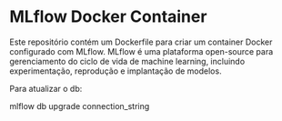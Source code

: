 # MLflow Docker Container

Este repositório contém um Dockerfile para criar um container Docker configurado com MLflow. MLflow é uma plataforma open-source para gerenciamento do ciclo de vida de machine learning, incluindo experimentação, reprodução e implantação de modelos.


Para atualizar o db:

mlflow db upgrade connection_string

